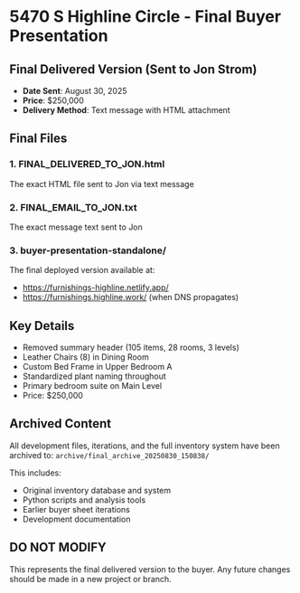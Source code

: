 # 5470 S Highline Circle - Final Buyer Presentation

## Final Delivered Version (Sent to Jon Strom)
- **Date Sent**: August 30, 2025
- **Price**: $250,000
- **Delivery Method**: Text message with HTML attachment

## Final Files

### 1. FINAL_DELIVERED_TO_JON.html
The exact HTML file sent to Jon via text message

### 2. FINAL_EMAIL_TO_JON.txt  
The exact message text sent to Jon

### 3. buyer-presentation-standalone/
The final deployed version available at:
- https://furnishings-highline.netlify.app/
- https://furnishings.highline.work/ (when DNS propagates)

## Key Details
- Removed summary header (105 items, 28 rooms, 3 levels)
- Leather Chairs (8) in Dining Room
- Custom Bed Frame in Upper Bedroom A
- Standardized plant naming throughout
- Primary bedroom suite on Main Level
- Price: $250,000

## Archived Content
All development files, iterations, and the full inventory system have been archived to:
`archive/final_archive_20250830_150838/`

This includes:
- Original inventory database and system
- Python scripts and analysis tools
- Earlier buyer sheet iterations
- Development documentation

## DO NOT MODIFY
This represents the final delivered version to the buyer. Any future changes should be made in a new project or branch.